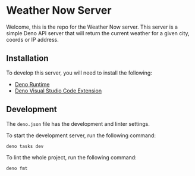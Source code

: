 # Weather Now Server

Welcome, this is the repo for the Weather Now server. This server is a simple
Deno API server that will return the current weather for a given city, coords or IP address.

## Installation

To develop this server, you will need to install the following:

- [Deno Runtime](https://deno.land/#installation)
- [Deno Visual Studio Code Extension](https://deno.land/#installation)

## Development

The `deno.json` file has the development and linter settings.

To start the development server, run the following command:

```bash
deno tasks dev
```

To lint the whole project, run the following command:

```bash
deno fmt
```
